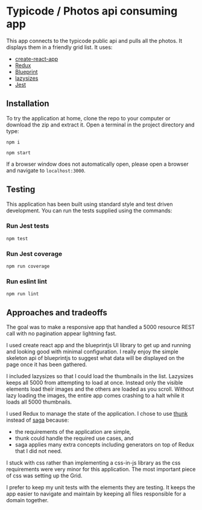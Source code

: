 # Typicode / Photos api consuming app

This app connects to the typicode public api and pulls all the photos. It displays them in a friendly grid list. It uses:

* [create-react-app](https://github.com/facebook/create-react-app)
* [Redux](https://redux.js.org/)
* [Blueprint](http://blueprintjs.com/docs/v2/)
* [lazysizes](https://github.com/aFarkas/lazysizes)
* [Jest](https://facebook.github.io/jest/)

## Installation

To try the application at home, clone the repo to your computer or download the zip and extract it. Open a terminal in the project directory and type:

```
npm i

npm start
```

If a browser window does not automatically open, please open a browser and navigate to `localhost:3000`.

## Testing

This application has been built using standard style and test driven development. You can run the tests supplied using the commands:

### Run Jest tests
```
npm test
```

### Run Jest coverage
```
npm run coverage
```

### Run eslint lint
```
npm run lint
```

## Approaches and tradeoffs

The goal was to make a responsive app that handled a 5000 resource REST call with no pagination appear lightning fast.

I used create react app and the blueprintjs UI library to get up and running and looking good with minimal configuration. I really enjoy the simple skeleton api of blueprintjs to suggest what data will be displayed on the page once it has been gathered.

I included lazysizes so that I could load the thumbnails in the list. Lazysizes keeps all 5000 from attempting to load at once. Instead only the visible elements load their images and the others are loaded as you scroll. Without lazy loading the images, the entire app comes crashing to a halt while it loads all 5000 thumbnails.

I used Redux to manage the state of the application. I chose to use [thunk](https://github.com/gaearon/redux-thunk) instead of [saga](https://redux-saga.js.org/) because:
*  the requirements of the application are simple,
* thunk could handle the required use cases, and
* saga applies many extra concepts including generators on top of Redux that I did not need.

I stuck with css rather than implementing a css-in-js library as the css requirements were very minor for this application. The most important piece of css was setting up the Grid.

I prefer to keep my unit tests with the elements they are testing. It keeps the app easier to navigate and maintain by keeping all files responsible for a domain together.

